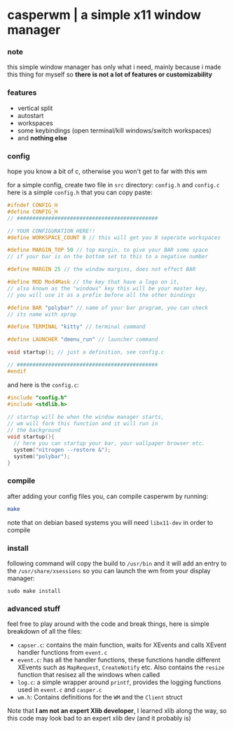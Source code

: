 # casperwm | a simple x11 window manager

### note
this simple window manager has only what i need, mainly because
i made this thing for myself so **there is not a lot of 
features or customizability**

### features
- vertical split 
- autostart
- workspaces
- some keybindings (open terminal/kill windows/switch workspaces)
- and **nothing else**

### config
hope you know a bit of c, otherwise you won't get to far with this 
wm

for a simple config, create two file in `src` directory: `config.h` and `config.c`
here is a simple `config.h` that you can copy paste:
```c
#ifndef CONFIG_H
#define CONFIG_H
// #############################################

// YOUR CONFIGURATION HERE!!
#define WORKSPACE_COUNT 8 // this will get you 8 seperate workspaces 

#define MARGIN_TOP 50 // top margin, to give your BAR some space
// if your bar is on the bottom set to this to a negative number

#define MARGIN 25 // the window margins, does not effect BAR

#define MOD Mod4Mask // the key that have a logo on it, 
// also known as the "windows" key this will be your master key,
// you will use it as a prefix before all the other bindings

#define BAR "polybar" // name of your bar program, you can check 
// its name with xprop

#define TERMINAL "kitty" // terminal command 

#define LAUNCHER "dmenu_run" // launcher command

void startup(); // just a definition, see config.c

// #############################################
#endif
```
and here is the `config.c`:
```c
#include "config.h"
#include <stdlib.h>
 
// startup will be when the window manager starts,
// wm will fork this function and it will run in 
// the background
void startup(){  
  // here you can startup your bar, your wallpaper browser etc.
  system("nitrogen --restore &");
  system("polybar");
}
```

### compile
after adding your config files you, can compile casperwm by running:
```bash
make
```
note that on debian based systems you will need `libx11-dev` in order to
compile

### install
following command will copy the build to `/usr/bin` and it will add an entry to the
`/usr/share/xsessions` so you can launch the wm from your display manager:
```
sudo make install
```

### advanced stuff
feel free to play around with the code and break things, here is simple breakdown of all the files:
- `capser.c`: contains the main function, waits for XEvents and calls XEvent handler functions from `event.c`
- `event.c`: has all the handler functions, these functions handle different XEvents such as `MapRequest`, `CreateNotify` etc. Also contains the `resize` function that resisez all the windows when called
- `log.c`: a simple wrapper around `printf`, provides the logging functions used in `event.c` and `casper.c`
- `wm.h`: Contains definitions for the `WM` and the `Client` struct

Note that **I am not an expert Xlib developer**, I learned xlib along the way, so this code may look bad to an
expert xlib dev (and it probably is)
